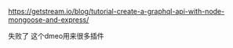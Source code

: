 https://getstream.io/blog/tutorial-create-a-graphql-api-with-node-mongoose-and-express/

失败了
这个dmeo用来很多插件